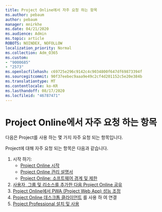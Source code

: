 ```yaml
---
title: Project Online에서 자주 요청 하는 항목
ms.author: pebaum
author: pebaum
manager: mnirkhe
ms.date: 04/21/2020
ms.audience: Admin
ms.topic: article
ROBOTS: NOINDEX, NOFOLLOW
localization_priority: Normal
ms.collection: Adm_O365
ms.custom:
- "9000685"
- "2573"
ms.openlocfilehash: c69725e296c9142c4c9034800f647df69873394f
ms.sourcegitcommit: 90f37eebec9aaa9e49c2cf4d201152c5e20e384b
ms.translationtype: MT
ms.contentlocale: ko-KR
ms.lasthandoff: 08/17/2020
ms.locfileid: "46787471"
---
```

# <a name="project-online-frequently-requested-topics"></a>Project Online에서 자주 요청 하는 항목

다음은 Project를 사용 하는 몇 가지 자주 요청 되는 항목입니다.

Project에 대해 자주 요청 되는 항목은 다음과 같습니다.
1.  시작 하기: 
    -   [Project Online 시작](https://docs.microsoft.comProjectOnline/get-started-with-project-online) 
    -   [Project Online 관리 설명서](https://docs.microsoft.com/projectonline/project-online) 
    -   [Project Online: 소프트웨어 경계 및 제한](https://docs.microsoft.com/ProjectOnline/project-online-software-boundaries-and-limits) 
2.  [사용자, 그룹 및 리소스를 추가한 다음 Project Online 공유](https://docs.microsoft.com/projectonline/step-2-add-people-to-project-online) 
3.  [Project Online에서 PWA (Project Web App) 성능 조정](https://docs.microsoft.com/projectonline/tune-project-online-performance)
4.  [Project Online 데스크톱 클라이언트](https://docs.microsoft.com/projectonline/connect-to-project-online-with-the-project-online-desktop-client) 를 사용 하 여 연결 
5.  [Project Professional 설치 및 사용](https://support.office.com/article/install-project-7059249b-d9fe-4d61-ab96-5c5bf435f281) 
